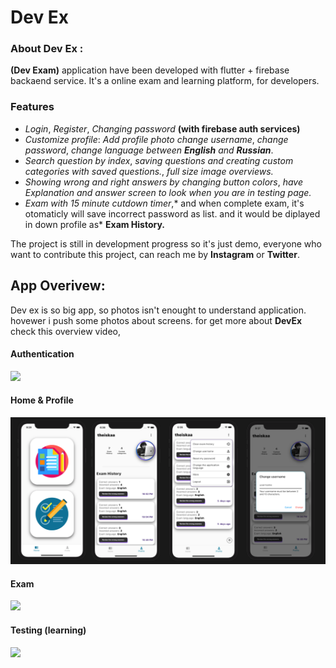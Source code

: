 # Dev Ex 

### About Dev Ex : 
**(Dev Exam)** application have been developed with flutter + firebase backaend service.
It's a online exam and learning platform, for developers.

### Features
- *Login*, *Register*, *Changing password* **(with firebase auth services)**
- *Customize profile*: *Add profile photo* *change username*, *change password*, *change language between **English** and **Russian***.
- *Search question by index*, *saving questions and creating custom categories with saved questions.*, *full size image overviews.*
- *Showing wrong and right answers by changing button colors*, *have Explanation and answer screen to look when you are in testing page.*
- *Exam with 15 minute cutdown timer*,* and when complete exam, it's otomaticly will save incorrect password as list. and it would be diplayed in down profile as* **Exam History.**

The project is still in development progress so it's just demo, everyone who want to contribute this project, can reach me by **Instagram** or **Twitter**.

## App Overivew:
Dev ex is so big app, so photos isn't enought to understand application. hovewer i push some photos about screens. 
for get more about **DevEx** check this overview video,

#### Authentication
<img src="https://github.com/theiskaa/DevEx/blob/develop/assets/overview/auth.png" width="800">

#### Home & Profile
<img src="https://github.com/theiskaa/DevEx/blob/develop/assets/overview/profile.png" width="800">

#### Exam 
<img src="https://github.com/theiskaa/DevEx/blob/develop/assets/overview/exam.png" width="800">

#### Testing (learning) 
<img src="https://github.com/theiskaa/DevEx/blob/develop/assets/overview/test.png" width="600">


